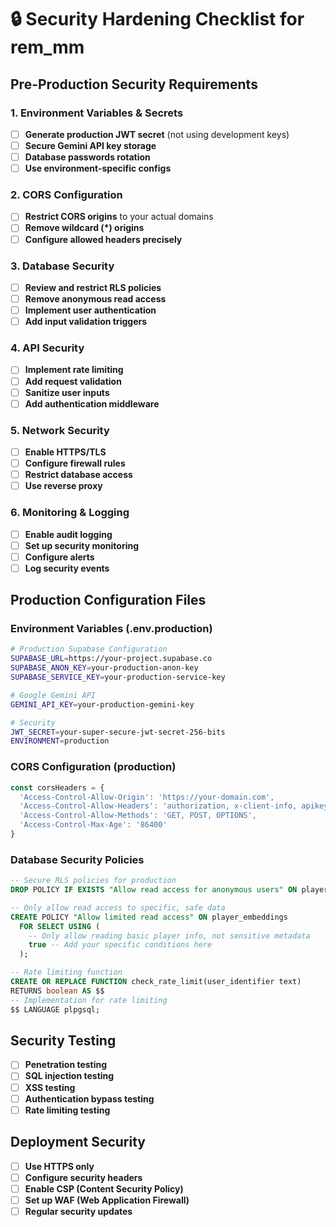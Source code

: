 # 🔒 Security Hardening Checklist for rem_mm

## Pre-Production Security Requirements

### 1. Environment Variables & Secrets
- [ ] **Generate production JWT secret** (not using development keys)
- [ ] **Secure Gemini API key storage**
- [ ] **Database passwords rotation**
- [ ] **Use environment-specific configs**

### 2. CORS Configuration
- [ ] **Restrict CORS origins** to your actual domains
- [ ] **Remove wildcard (*) origins**
- [ ] **Configure allowed headers precisely**

### 3. Database Security
- [ ] **Review and restrict RLS policies**
- [ ] **Remove anonymous read access**
- [ ] **Implement user authentication**
- [ ] **Add input validation triggers**

### 4. API Security
- [ ] **Implement rate limiting**
- [ ] **Add request validation**
- [ ] **Sanitize user inputs**
- [ ] **Add authentication middleware**

### 5. Network Security
- [ ] **Enable HTTPS/TLS**
- [ ] **Configure firewall rules**
- [ ] **Restrict database access**
- [ ] **Use reverse proxy**

### 6. Monitoring & Logging
- [ ] **Enable audit logging**
- [ ] **Set up security monitoring**
- [ ] **Configure alerts**
- [ ] **Log security events**

## Production Configuration Files

### Environment Variables (.env.production)
```bash
# Production Supabase Configuration
SUPABASE_URL=https://your-project.supabase.co
SUPABASE_ANON_KEY=your-production-anon-key
SUPABASE_SERVICE_KEY=your-production-service-key

# Google Gemini API
GEMINI_API_KEY=your-production-gemini-key

# Security
JWT_SECRET=your-super-secure-jwt-secret-256-bits
ENVIRONMENT=production
```

### CORS Configuration (production)
```typescript
const corsHeaders = {
  'Access-Control-Allow-Origin': 'https://your-domain.com',
  'Access-Control-Allow-Headers': 'authorization, x-client-info, apikey, content-type',
  'Access-Control-Allow-Methods': 'GET, POST, OPTIONS',
  'Access-Control-Max-Age': '86400'
}
```

### Database Security Policies
```sql
-- Secure RLS policies for production
DROP POLICY IF EXISTS "Allow read access for anonymous users" ON player_embeddings;

-- Only allow read access to specific, safe data
CREATE POLICY "Allow limited read access" ON player_embeddings
  FOR SELECT USING (
    -- Only allow reading basic player info, not sensitive metadata
    true -- Add your specific conditions here
  );

-- Rate limiting function
CREATE OR REPLACE FUNCTION check_rate_limit(user_identifier text)
RETURNS boolean AS $$
-- Implementation for rate limiting
$$ LANGUAGE plpgsql;
```

## Security Testing
- [ ] **Penetration testing**
- [ ] **SQL injection testing**
- [ ] **XSS testing**
- [ ] **Authentication bypass testing**
- [ ] **Rate limiting testing**

## Deployment Security
- [ ] **Use HTTPS only**
- [ ] **Configure security headers**
- [ ] **Enable CSP (Content Security Policy)**
- [ ] **Set up WAF (Web Application Firewall)**
- [ ] **Regular security updates**